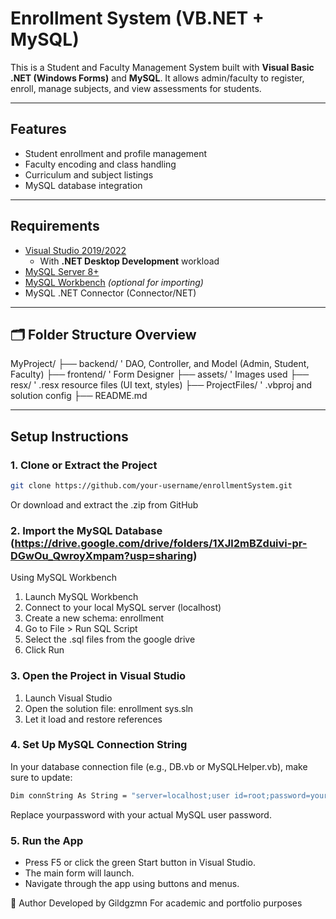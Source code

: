 # Enrollment System (VB.NET + MySQL)

This is a Student and Faculty Management System built with **Visual Basic .NET (Windows Forms)** and **MySQL**. 
It allows admin/faculty to register, enroll, manage subjects, and view assessments for students.

---

## Features

- Student enrollment and profile management
- Faculty encoding and class handling
- Curriculum and subject listings
- MySQL database integration

---

## Requirements

- [Visual Studio 2019/2022](https://visualstudio.microsoft.com/)
  - With **.NET Desktop Development** workload
- [MySQL Server 8+](https://dev.mysql.com/downloads/mysql/)
- [MySQL Workbench](https://dev.mysql.com/downloads/workbench/) *(optional for importing)*
- MySQL .NET Connector (Connector/NET)

---

## 🗂 Folder Structure Overview
MyProject/
├── backend/ ' DAO, Controller, and Model (Admin, Student, Faculty)
├── frontend/ ' Form Designer
├── assets/ ' Images used
├── resx/ ' .resx resource files (UI text, styles)
├── ProjectFiles/ ' .vbproj and solution config
├── README.md


---

## Setup Instructions

### 1. Clone or Extract the Project

```bash
git clone https://github.com/your-username/enrollmentSystem.git
```
Or download and extract the .zip from GitHub


### 2.  Import the MySQL Database (https://drive.google.com/drive/folders/1XJl2mBZduivi-pr-DGwOu_QwroyXmpam?usp=sharing)

Using MySQL Workbench

1. Launch MySQL Workbench
2. Connect to your local MySQL server (localhost)
3. Create a new schema: enrollment
4. Go to File > Run SQL Script
5. Select the .sql files from the google drive
6. Click Run


### 3.  Open the Project in Visual Studio

1. Launch Visual Studio
2. Open the solution file: enrollment sys.sln
3. Let it load and restore references


### 4.  Set Up MySQL Connection String

In your database connection file (e.g., DB.vb or MySQLHelper.vb), make sure to update:
```bash
Dim connString As String = "server=localhost;user id=root;password=yourpassword;database=enrollment;"
```
Replace yourpassword with your actual MySQL user password.

### 5.   Run the App

- Press F5 or click the green Start button in Visual Studio.
- The main form will launch.
- Navigate through the app using buttons and menus.




👤 Author
Developed by Gildgzmn
For academic and portfolio purposes


